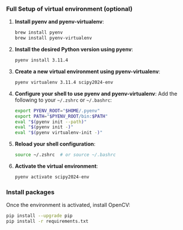 ### Full Setup of virtual environment (optional)

1. **Install pyenv and pyenv-virtualenv**:
   ```sh
   brew install pyenv
   brew install pyenv-virtualenv
   ```

2. **Install the desired Python version using pyenv**:
   ```sh
   pyenv install 3.11.4
   ```

3. **Create a new virtual environment using pyenv-virtualenv**:
   ```sh
   pyenv virtualenv 3.11.4 scipy2024-env
   ```

4. **Configure your shell to use pyenv and pyenv-virtualenv**:
   Add the following to your `~/.zshrc` or `~/.bashrc`:

   ```sh
   export PYENV_ROOT="$HOME/.pyenv"
   export PATH="$PYENV_ROOT/bin:$PATH"
   eval "$(pyenv init --path)"
   eval "$(pyenv init -)"
   eval "$(pyenv virtualenv-init -)"
   ```

5. **Reload your shell configuration**:
   ```sh
   source ~/.zshrc  # or source ~/.bashrc
   ```

6. **Activate the virtual environment**:
   ```sh
   pyenv activate scipy2024-env
   ```

### Install packages

Once the environment is activated, install OpenCV:

```sh
pip install --upgrade pip
pip install -r requirements.txt
```
